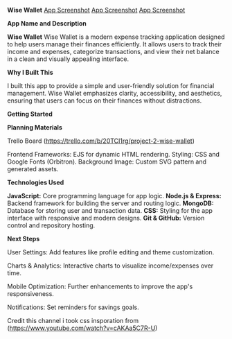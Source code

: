 

**Wise Wallet**
[App Screenshot](https://i.ibb.co/DLMDRPP/Screenshot-1.png)
[App Screenshot](https://i.ibb.co/rfvZSg1/Screenshot-2.png)
[App Screenshot](https://i.ibb.co/2P6j4Pq/Screenshot-3.png)

**App Name and Description**

**Wise Wallet**
Wise Wallet is a modern expense tracking application designed to help users manage their finances efficiently. It allows users to track their income and expenses, categorize transactions, and view their net balance in a clean and visually appealing interface.

**Why I Built This**

I built this app to provide a simple and user-friendly solution for financial management. Wise Wallet emphasizes clarity, accessibility, and aesthetics, ensuring that users can focus on their finances without distractions.

**Getting Started**

**Planning Materials**

Trello Board (https://trello.com/b/20TCI1rg/project-2-wise-wallet)

Frontend Frameworks: EJS for dynamic HTML rendering.
Styling: CSS and Google Fonts (Orbitron).
Background Image: Custom SVG pattern and generated assets.

**Technologies Used**

**JavaScript:** Core programming language for app logic.
**Node.js & Express:** Backend framework for building the server and routing logic.
**MongoDB:** Database for storing user and transaction data.
**CSS:** Styling for the app interface with responsive and modern designs.
**Git & GitHub:** Version control and repository hosting.

**Next Steps**

User Settings: Add features like profile editing and theme customization.

Charts & Analytics: Interactive charts to visualize income/expenses over time.

Mobile Optimization: Further enhancements to improve the app's responsiveness.

Notifications: Set reminders for savings goals.

Credit this channel i took css insporation from (https://www.youtube.com/watch?v=cAKAa5C7R-U)
